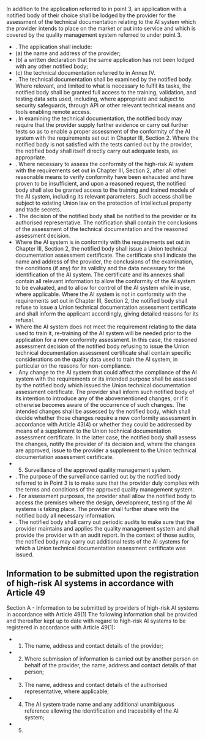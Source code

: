 In  addition  to  the  application  referred  to  in  point  3,  an  application  with  a  notified  body  of  their  choice  shall  be lodged  by  the  provider  for  the  assessment  of  the  technical  documentation  relating  to  the  AI  system  which  the provider intends to place on the market or put into service and which is covered by the quality management system referred  to  under  point  3.
- . The application  shall  include:
- (a) the  name  and  address  of  the  provider;
- (b) a  written  declaration  that  the  same  application  has  not  been  lodged  with  any other  notified  body;
- (c) the  technical  documentation  referred  to  in  Annex  IV.
- . The  technical  documentation  shall  be  examined  by  the  notified  body.  Where  relevant,  and  limited  to  what  is necessary to fulfil its tasks, the notified body shall be granted full access to the training, validation, and testing data sets  used,  including,  where appropriate and subject to security safeguards, through API or other  relevant technical means and tools enabling remote access.
- . In examining the technical documentation, the notified body may require that the provider supply further evidence or  carry  out  further  tests  so  as  to  enable  a  proper  assessment  of  the  conformity  of  the  AI  system  with  the requirements set out in Chapter III, Section 2. Where the notified body is not satisfied with the tests carried out by the  provider,  the  notified  body  shall  itself  directly  carry  out  adequate  tests,  as  appropriate.
- . Where necessary to assess the conformity of  the high-risk AI  system with the requirements  set out in Chapter III, Section  2,  after  all  other  reasonable  means  to  verify  conformity  have  been  exhausted  and  have  proven  to  be insufficient, and upon a reasoned request, the notified body shall also be granted access to the training and trained models of the AI system, including its relevant parameters. Such access shall be subject to existing Union law on the protection  of  intellectual  property  and  trade  secrets.
- . The decision of the notified body shall be notified to the provider or its authorised representative. The notification shall  contain  the  conclusions  of  the  assessment  of  the  technical  documentation  and  the  reasoned  assessment decision.
- Where the AI system is in conformity with the requirements set out in Chapter III, Section 2, the notified body shall issue a Union technical documentation assessment certificate. The certificate shall indicate the name and address of the provider, the conclusions of the examination, the conditions (if any) for its validity and the data necessary for the identification  of  the  AI  system.
The certificate and its annexes shall contain all relevant information to allow the conformity of the AI system to be evaluated,  and  to  allow  for  control  of  the  AI  system  while  in  use,  where  applicable.
Where the AI system is not in conformity with the requirements set out in Chapter III, Section 2, the notified body shall  refuse  to  issue  a  Union  technical  documentation  assessment  certificate  and  shall  inform  the  applicant accordingly,  giving  detailed  reasons  for  its  refusal.
- Where the AI system does not meet the requirement relating to the data used to train it, re-training of the AI system will  be  needed  prior  to  the  application  for  a  new  conformity  assessment.  In  this  case,  the  reasoned  assessment decision  of  the  notified  body  refusing  to  issue  the  Union  technical  documentation  assessment  certificate  shall contain  specific  considerations  on  the  quality  data  used  to  train  the  AI  system,  in  particular  on  the  reasons  for non-compliance.
- . Any change to the AI system that could affect the compliance of the AI system with the requirements or its intended purpose  shall  be  assessed  by  the  notified  body  which  issued  the  Union  technical  documentation  assessment certificate.  The  provider  shall  inform  such  notified  body  of  its  intention  to  introduce  any  of  the  abovementioned changes, or if it otherwise becomes aware of the occurrence of such changes. The intended changes shall be assessed by the notified body, which shall decide whether those changes require a new conformity assessment in accordance with  Article  43(4)  or  whether  they  could  be  addressed  by  means  of  a  supplement  to  the  Union  technical documentation  assessment  certificate.  In  the  latter  case,  the  notified  body  shall  assess  the  changes,  notify  the provider  of  its  decision  and,  where  the  changes  are  approved,  issue  to  the  provider  a  supplement  to  the  Union technical  documentation  assessment  certificate.
- 5. Surveillance  of  the  approved  quality  management  system.
- . The  purpose  of  the  surveillance  carried  out  by  the  notified  body  referred  to  in  Point  3  is  to  make  sure  that  the provider  duly complies  with  the  terms  and  conditions  of  the  approved  quality  management  system.
- . For  assessment  purposes,  the  provider  shall  allow  the  notified  body  to  access  the  premises  where  the  design, development, testing of  the  AI  systems is  taking  place.  The  provider  shall  further  share  with  the  notified  body  all necessary  information.
- . The notified  body shall carry out  periodic  audits to make sure that the provider  maintains and applies the quality management system and shall provide the provider with an audit report. In the context of those audits, the notified body  may  carry  out  additional  tests  of  the  AI  systems  for  which  a  Union  technical  documentation  assessment certificate  was  issued.
## Information to be submitted upon the registration of high-risk AI systems in accordance with Article  49
Section  A  -  Information  to  be  submitted  by  providers  of  high-risk  AI  systems  in  accordance  with  Article  49(1) The  following  information  shall  be  provided  and  thereafter  kept  up  to  date  with  regard  to  high-risk  AI  systems  to  be registered  in  accordance  with  Article  49(1):
- 1. The name, address and contact details  of  the  provider;
- 2. Where submission of information is carried out by another person on behalf of the provider, the name, address and contact  details  of  that  person;
- 3. The name, address and contact details  of  the  authorised  representative,  where  applicable;
- 4. The AI system trade name and any additional unambiguous reference allowing the identification and traceability of the  AI  system;
- 5. 